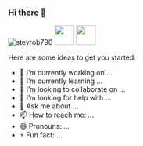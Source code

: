 ### Hi there 👋
<img src="https://komarev.com/ghpvc/?username=stevrob790" alt="stevrob790" />

<img src="https://cdn.jsdelivr.net/npm/programming-languages-logos/src/php/php.png" height="40">
<img src="https://devicons.github.io/devicon/devicon.git/icons/angularjs/angularjs-original.svg" height="40"/>

Here are some ideas to get you started:

- 🔭 I’m currently working on ...
- 🌱 I’m currently learning ...
- 👯 I’m looking to collaborate on ...
- 🤔 I’m looking for help with ...
- 💬 Ask me about ...
- 📫 How to reach me: ...
- 😄 Pronouns: ...
- ⚡ Fun fact: ...

